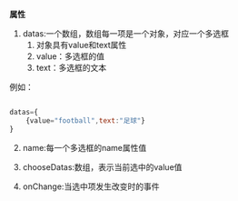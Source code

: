 **属性**


1. datas:一个数组，数组每一项是一个对象，对应一个多选框
   1. 对象具有value和text属性
   2. value：多选框的值
   3. text：多选框的文本

例如：

```js

datas={
    {value="football",text:"足球"}
}

```

2. name:每一个多选框的name属性值

3. chooseDatas:数组，表示当前选中的value值

4. onChange:当选中项发生改变时的事件